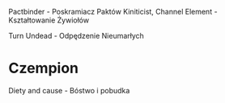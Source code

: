 Pactbinder - Poskramiacz Paktów
Kiniticist, Channel Element - Kształtowanie Żywiołów

Turn Undead - Odpędzenie Nieumarłych

# Czempion
Diety and cause - Bóstwo i pobudka